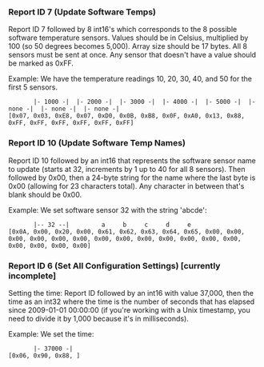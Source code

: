 ### Report ID 7 (Update Software Temps)

Report ID 7 followed by 8 int16's which corresponds to the 8 possible software temperature sensors. Values should be in Celsius, multiplied by 100 (so 50 degrees becomes 5,000). Array size should be 17 bytes. All 8 sensors must be sent at once. Any sensor that doesn't have a value should be marked as 0xFF.

Example: We have the temperature readings 10, 20, 30, 40, and 50 for the first 5 sensors.

```
       |- 1000 -|  |- 2000 -|  |- 3000 -|  |- 4000 -|  |- 5000 -|  |- none -|  |- none -|  |- none -|
[0x07, 0x03, 0xE8, 0x07, 0xD0, 0x0B, 0xB8, 0x0F, 0xA0, 0x13, 0x88, 0xFF, 0xFF, 0xFF, 0xFF, 0xFF, 0xFF]
```

### Report ID 10 (Update Software Temp Names)

Report ID 10 followed by an int16 that represents the software sensor name to update (starts at 32, increments by 1 up to 40 for all 8 sensors). Then followed by 0x00, then a 24-byte string for the name where the last byte is 0x00 (allowing for 23 characters total). Any character in between that's blank should be 0x00.

Example: We set software sensor 32 with the string 'abcde':

```
       |-- 32 --|         a     b     c     d     e
[0x0A, 0x00, 0x20, 0x00, 0x61, 0x62, 0x63, 0x64, 0x65, 0x00, 0x00, 0x00, 0x00, 0x00, 0x00, 0x00, 0x00, 0x00, 0x00, 0x00, 0x00, 0x00, 0x00, 0x00, 0x00, 0x00]
```

### Report ID 6 (Set All Configuration Settings) [currently incomplete]

Setting the time: Report ID followed by an int16 with value 37,000, then the time as an int32 where the time is the number of seconds that has elapsed since 2009-01-01 00:00:00 (if you're working with a Unix timestamp, you need to divide it by 1,000 because it's in milliseconds).

Example: We set the time:

```
       |- 37000 -|
[0x06, 0x90, 0x88, ]
```
